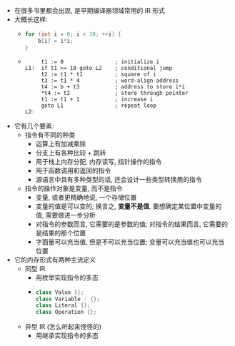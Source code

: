- 在很多书里都会出现, 是早期编译器领域常用的 IR 形式
- 大概长这样:
	- ```cpp
	  for (int i = 0; i < 10; ++i) {
	      b[i] = i*i; 
	  }
	  ```
	- ```
	       t1 := 0                ; initialize i
	  L1:  if t1 >= 10 goto L2    ; conditional jump
	       t2 := t1 * t1          ; square of i
	       t3 := t1 * 4           ; word-align address
	       t4 := b + t3           ; address to store i*i
	       *t4 := t2              ; store through pointer
	       t1 := t1 + 1           ; increase i
	       goto L1                ; repeat loop
	  L2:
	  
	  ```
- 它有几个要素:
	- 指令有不同的种类
		- 运算上有加减乘除
		- 分支上有各种比较 + 跳转
		- 用于栈上内存分配, 内存读写, 指针操作的指令
		- 用于函数调用和返回的指令
		- 源语言中具有多种类型的话, 还会设计一些类型转换用的指令
	- 指令的操作对象是变量, 而不是指令
		- 变量, 或者更精确地说, 一个存储位置
		- 变量的值是可以变的; 换言之, **变量不是值**, 要想确定某位置中变量的值, 需要做进一步分析
		- 对指令的参数而言, 它需要的是参数的值; 对指令的结果而言, 它需要的是结果的那个位置
		- 字面量可以充当值, 但是不可以充当位置; 变量可以充当值也可以充当位置
- 它的内存形式有两种主流定义
	- 同型 IR
		- 用枚举实现指令的多态
		- ```cpp
		  class Value {};
		  class Variable : {};
		  class Literal {};
		  class Operation {};
		  ```
	- 异型 IR (怎么听起来怪怪的)
		- 用继承实现指令的多态
